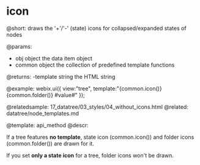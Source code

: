 icon
=============
@short:  draws the '+'/'-' (state) icons for collapsed/expanded states of nodes
	

@params:
- obj	object		the data item object
- common	object	the collection of predefined template functions

@returns:
-template	string	the HTML string 	

@example:
webix.ui({
	view:"tree",
	template:"{common.icon()} {common.folder()} #value#"
});

@relatedsample:
	17_datatree/03_styles/04_without_icons.html
@related:
	datatree/node_templates.md


@template:	api_method
@descr:

If a tree features **no template**, state icon (common.icon()) and folder icons (common.folder()) are drawn for it. 

If you set **only a state icon** for a tree, folder icons won't be drawn. 

